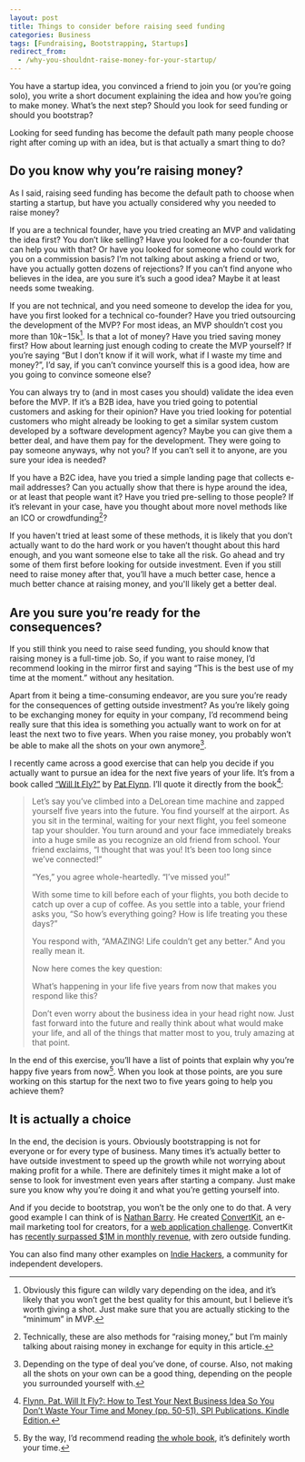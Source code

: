 ```yaml
---
layout: post
title: Things to consider before raising seed funding
categories: Business
tags: [Fundraising, Bootstrapping, Startups]
redirect_from:
  - /why-you-shouldnt-raise-money-for-your-startup/
---
```


You have a startup idea, you convinced a friend to join you (or you’re going solo), you write a short document explaining the idea and how you’re going to make money. What’s the next step? Should you look for seed funding or should you bootstrap?

Looking for seed funding has become the default path many people choose right after coming up with an idea, but is that actually a smart thing to do?

## Do you know why you’re raising money?
As I said, raising seed funding has become the default path to choose when starting a startup, but have you actually considered why you needed to raise money?

If you are a technical founder, have you tried creating an MVP and validating the idea first? You don’t like selling? Have you looked for a co-founder that can help you with that? Or have you looked for someone who could work for you on a commission basis? I’m not talking about asking a friend or two, have you actually gotten dozens of rejections? If you can’t find anyone who believes in the idea, are you sure it’s such a good idea? Maybe it at least needs some tweaking.

If you are not technical, and you need someone to develop the idea for you, have you first looked for a technical co-founder? Have you tried outsourcing the development of the MVP? For most ideas, an MVP shouldn’t cost you more than $10k-$15k[^1]. Is that a lot of money? Have you tried saving money first? How about learning just enough coding to create the MVP yourself? If you’re saying “But I don’t know if it will work, what if I waste my time and money?”, I’d say, if you can’t convince yourself this is a good idea, how are you going to convince someone else?

You can always try to (and in most cases you should) validate the idea even before the MVP. If it’s a B2B idea, have you tried going to potential customers and asking for their opinion? Have you tried looking for potential customers who might already be looking to get a similar system custom developed by a software development agency? Maybe you can give them a better deal, and have them pay for the development. They were going to pay someone anyways, why not you? If you can’t sell it to anyone, are you sure your idea is needed?

If you have a B2C idea, have you tried a simple landing page that collects e-mail addresses? Can you actually show that there is hype around the idea, or at least that people want it? Have you tried pre-selling to those people? If it’s relevant in your case, have you thought about more novel methods like an ICO or crowdfunding[^2]?

If you haven't tried at least some of these methods, it is likely that you don’t actually want to do the hard work or you haven’t thought about this hard enough, and you want someone else to take all the risk. Go ahead and try some of them first before looking for outside investment. Even if you still need to raise money after that, you’ll have a much better case, hence a much better chance at raising money, and you'll likely get a better deal.

## Are you sure you’re ready for the consequences?
If you still think you need to raise seed funding, you should know that raising money is a full-time job. So, if you want to raise money, I’d recommend looking in the mirror first and saying “This is the best use of my time at the moment.” without any hesitation.

Apart from it being a time-consuming endeavor, are you sure you’re ready for the consequences of getting outside investment? As you’re likely going to be exchanging money for equity in your company, I’d recommend being really sure that this idea is something you actually want to work on for at least the next two to five years. When you raise money, you probably won’t be able to make all the shots on your own anymore[^3].

I recently came across a good exercise that can help you decide if you actually want to pursue an idea for the next five years of your life. It’s from a book called [“Will It Fly?”](https://amzn.to/2rFurQG) by [Pat Flynn](https://www.smartpassiveincome.com/). I’ll quote it directly from the book[^4]:

> Let’s say you’ve climbed into a DeLorean time machine and zapped yourself five years into the future. You find yourself at the airport. As you sit in the terminal, waiting for your next flight, you feel someone tap your shoulder. You turn around and your face immediately breaks into a huge smile as you recognize an old friend from school. Your friend exclaims, “I thought that was you! It’s been too long since we’ve connected!”
>
> “Yes,” you agree whole-heartedly. “I’ve missed you!”
>
> With some time to kill before each of your flights, you both decide to catch up over a cup of coffee. As you settle into a table, your friend asks you, “So how’s everything going? How is life treating you these days?”
>
> You respond with, “AMAZING! Life couldn’t get any better.” And you really mean it.
>
> Now here comes the key question:
>
> What’s happening in your life five years from now that makes you respond like this?
>
> Don’t even worry about the business idea in your head right now. Just fast forward into the future and really think about what would make your life, and all of the things that matter most to you, truly amazing at that point.

In the end of this exercise, you’ll have a list of points that explain why you’re happy five years from now[^5]. When you look at those points, are you sure working on this startup for the next two to five years going to help you achieve them?

## It is actually a choice
In the end, the decision is yours. Obviously bootstrapping is not for everyone or for every type of business. Many times it’s actually better to have outside investment to speed up the growth while not worrying about making profit for a while. There are definitely times it might make a lot of sense to look for investment even years after starting a company. Just make sure you know why you’re doing it and what you’re getting yourself into.

And if you decide to bootstrap, you won’t be the only one to do that. A very good example I can think of is [Nathan Barry](http://nathanbarry.com/). He created [ConvertKit](https://mbsy.co/m3wjj), an e-mail marketing tool for creators, for a [web application challenge](http://nathanbarry.com/category/the-web-app-challenge/). ConvertKit has [recently surpassed $1M in monthly revenue](https://convertkit.baremetrics.com/), with zero outside funding.

You can also find many other examples on [Indie Hackers](https://www.indiehackers.com/), a community for independent developers.

[^1]: Obviously this figure can wildly vary depending on the idea, and it’s likely that you won’t get the best quality for this amount, but I believe it’s worth giving a shot. Just make sure that you are actually sticking to the “minimum” in MVP.
[^2]: Technically, these are also methods for “raising money,” but I’m mainly talking about raising money in exchange for equity in this article.
[^3]: Depending on the type of deal you’ve done, of course. Also, not making all the shots on your own can be a good thing, depending on the people you surrounded yourself with.
[^4]: [Flynn, Pat. Will It Fly?: How to Test Your Next Business Idea So You Don’t Waste Your Time and Money (pp. 50-51). SPI Publications. Kindle Edition.](https://amzn.to/2rFurQG)
[^5]: By the way, I’d recommend reading [the whole book](https://amzn.to/2rFurQG), it’s definitely worth your time.
